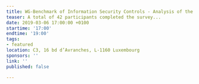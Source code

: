```yaml
---
title: WG-Benchmark of Information Security Controls - Analysis of the results
teaser: A total of 42 participants completed the survey...
date: 2019-03-06 17:00:00 +0100
startime: '17:00'
endtime: '19:00'
tags:
- featured
location: C3, 16 bd d’Avranches, L-1160 Luxembourg
sponsors: ''
link: ''
published: false

---
```


